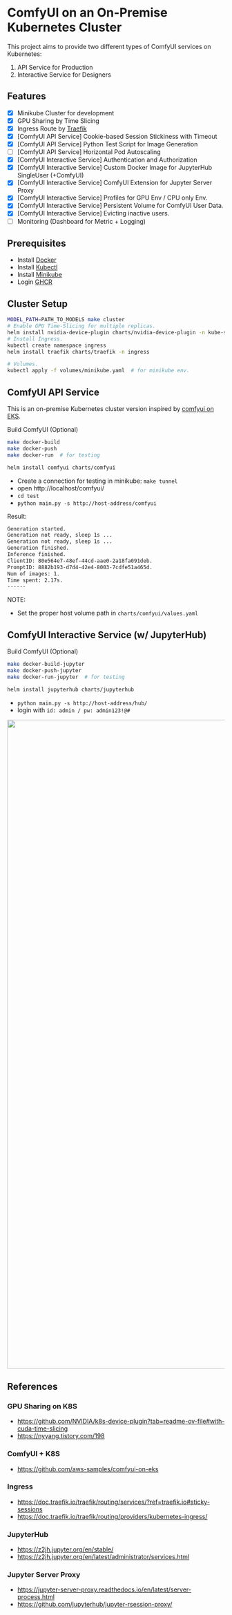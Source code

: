 # ComfyUI on an On-Premise Kubernetes Cluster

This project aims to provide two different types of ComfyUI services on Kubernetes:
1. API Service for Production
2. Interactive Service for Designers

## Features
- [x] Minikube Cluster for development
- [x] GPU Sharing by Time Slicing
- [x] Ingress Route by [Traefik](https://doc.traefik.io/traefik/)
- [x] [ComfyUI API Service] Cookie-based Session Stickiness with Timeout
- [x] [ComfyUI API Service] Python Test Script for Image Generation
- [ ] [ComfyUI API Service] Horizontal Pod Autoscaling
- [x] [ComfyUI Interactive Service] Authentication and Authorization
- [x] [ComfyUI Interactive Service] Custom Docker Image for JupyterHub SingleUser (+ComfyUI)
- [x] [ComfyUI Interactive Service] ComfyUI Extension for Jupyter Server Proxy 
- [x] [ComfyUI Interactive Service] Profiles for GPU Env / CPU only Env.
- [x] [ComfyUI Interactive Service] Persistent Volume for ComfyUI User Data.
- [x] [ComfyUI Interactive Service] Evicting inactive users.
- [ ] Monitoring (Dashboard for Metric + Logging)

## Prerequisites
- Install [Docker](https://docs.docker.com/engine/install/)
- Install [Kubectl](https://kubernetes.io/docs/tasks/tools/)
- Install [Minikube](https://minikube.sigs.k8s.io/docs/start)
- Login [GHCR](https://docs.github.com/en/packages/working-with-a-github-packages-registry/working-with-the-container-registry#authenticating-with-a-personal-access-token-classic)

## Cluster Setup
```bash
MODEL_PATH=PATH_TO_MODELS make cluster
# Enable GPU Time-Slicing for multiple replicas.
helm install nvidia-device-plugin charts/nvidia-device-plugin -n kube-system
# Install Ingress.
kubectl create namespace ingress
helm install traefik charts/traefik -n ingress

# Volumes.
kubectl apply -f volumes/minikube.yaml  # for minikube env.
```

## ComfyUI API Service
This is an on-premise Kubernetes cluster version inspired by [comfyui on EKS](https://github.com/aws-samples/comfyui-on-eks).

Build ComfyUI (Optional)
```bash
make docker-build
make docker-push
make docker-run  # for testing
```

```bash
helm install comfyui charts/comfyui
```

- Create a connection for testing in minikube: `make tunnel`
- open http://localhost/comfyui/
- `cd test`
- `python main.py -s http://host-address/comfyui`

Result:
```bash
Generation started.
Generation not ready, sleep 1s ...
Generation not ready, sleep 1s ...
Generation finished.
Inference finished.
ClientID: 80e564e7-48ef-44cd-aae0-2a18fa091deb.
PromptID: 8882b193-d7d4-42e4-8003-7cdfe51a465d.
Num of images: 1.
Time spent: 2.17s.
------
```

NOTE:
- Set the proper host volume path in `charts/comfyui/values.yaml`

## ComfyUI Interactive Service (w/ JupyterHub)
Build ComfyUI (Optional)
```bash
make docker-build-jupyter
make docker-push-jupyter
make docker-run-jupyter  # for testing
```

```bash
helm install jupyterhub charts/jupyterhub
```

- `python main.py -s http://host-address/hub/`
- login with `id: admin / pw: admin123!@#`

<img width="1503" src="https://github.com/user-attachments/assets/251e1c6c-6e46-49c6-9b0a-5f6c58b7d8ef">

## References
### GPU Sharing on K8S
- https://github.com/NVIDIA/k8s-device-plugin?tab=readme-ov-file#with-cuda-time-slicing
- https://nyyang.tistory.com/198

### ComfyUI + K8S
- https://github.com/aws-samples/comfyui-on-eks

### Ingress
- https://doc.traefik.io/traefik/routing/services/?ref=traefik.io#sticky-sessions
- https://doc.traefik.io/traefik/routing/providers/kubernetes-ingress/

### JupyterHub
- https://z2jh.jupyter.org/en/stable/
- https://z2jh.jupyter.org/en/latest/administrator/services.html

### Jupyter Server Proxy
- https://jupyter-server-proxy.readthedocs.io/en/latest/server-process.html
- https://github.com/jupyterhub/jupyter-rsession-proxy/
